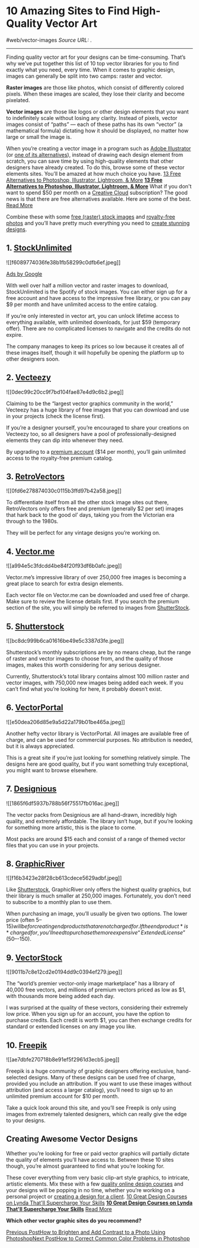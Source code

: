 # 10 Amazing Sites to Find High-Quality Vector Art
#web/vector-images
*Source URL: [](http://www.makeuseof.com/tag/10-amazing-sites-find-high-quality-vector-art/).*
- - - -
Finding quality vector art for your designs can be time-consuming. That’s why we’ve put together this list of 10 top vector libraries for you to find exactly what you need, every time. When it comes to graphic design, images can generally be split into two camps: raster and vector.

**Raster images** are those like photos, which consist of differently colored pixels. When these images are scaled, they lose their clarity and become pixelated.

**Vector images** are those like logos or other design elements that you want to indefinitely scale without losing any clarity. Instead of pixels, vector images consist of “paths” — each of these paths has its own “vector” (a mathematical formula) dictating how it should be displayed, no matter how large or small the image is.

When you’re creating a vector image in a program such as [Adobe Illustrator](http://www.adobe.com/products/illustrator.html) (or [one of its alternatives](http://www.makeuseof.com/tag/free-alternatives-photoshop-illustrator-lightroom/)), instead of drawing each design element from scratch, you can save time by using high-quality elements that other designers have already created. To do this, browse some of these vector elements sites. You’ll be amazed at how much choice you have. [13 Free Alternatives to Photoshop, Illustrator, Lightroom, & More](http://www.makeuseof.com/tag/free-alternatives-photoshop-illustrator-lightroom/) **[13 Free Alternatives to Photoshop, Illustrator, Lightroom, & More](http://www.makeuseof.com/tag/free-alternatives-photoshop-illustrator-lightroom/)** What if you don't want to spend $50 per month on a [Creative Cloud](https://www.walmart.com/search/?query=creative+cloud) subscription? The good news is that there are free alternatives available. Here are some of the best. [Read More](http://www.makeuseof.com/tag/free-alternatives-photoshop-illustrator-lightroom/)

Combine these with some [free (raster) stock images](http://www.makeuseof.com/tag/15-best-sites-free-high-resolution-stock-images/) and [royalty-free photos](http://www.makeuseof.com/tag/12-best-sites-get-royalty-free-stock-photos/) and you’ll have pretty much everything you need to [create stunning designs](http://www.makeuseof.com/tag/5-basic-principles-graphic-design-take-granted-everyday/).

## 1. [StockUnlimited](http://www.stockunlimited.com/)
![[f6089774036fe38b1fb58299c0dfb6ef.jpeg]]

[Ads by Google](https://support.google.com/adsense/troubleshooter/1631343?url=http%3A%2F%2Fwww.makeuseof.com%2Ftag%2F10-amazing-sites-find-high-quality-vector-art%2F&client=ca-pub-9894449314507324)

With well over half a million vector and raster images to download, StockUnlimited is the Spotify of stock images. You can either sign up for a free account and have access to the impressive free library, or you can pay $9 per month and have unlimited access to the entire catalog.

If you’re only interested in vector art, you can unlock lifetime access to everything available, with unlimited downloads, for just $59 (temporary offer). There are no complicated licenses to navigate and the credits do not expire.

The company manages to keep its prices so low because it creates all of these images itself, though it will hopefully be opening the platform up to other designers soon.

## 2. [Vecteezy](http://www.vecteezy.com/)
![[0dec99c20cc9f7bd104fae87e4d9c6b2.jpeg]]

Claiming to be the “largest vector graphics community in the world,” Vecteezy has a huge library of free images that you can download and use in your projects (check the license first).

If you’re a designer yourself, you’re encouraged to share your creations on Vecteezy too, so all designers have a pool of professionally-designed elements they can dip into whenever they need.

By upgrading to a [premium account](http://www.vecteezy.com/join) ($14 per month), you’ll gain unlimited access to the royalty-free premium catalog.

## 3. [RetroVectors](http://retrovectors.com/)
![[0fd6e278874030c0115b3ffd97b42a58.jpeg]]

To differentiate itself from all the other stock image sites out there, RetroVectors only offers free and premium (generally $2 per set) images that hark back to the good ol’ days, taking you from the Victorian era through to the 1980s.

They will be perfect for any vintage designs you’re working on.

## 4. [Vector.me](http://vector.me/)
![[a994e5c3fdcdd4be84f20f93df6b0afc.jpeg]]

Vector.me’s impressive library of over 250,000 free images is becoming a great place to search for extra design elements.

Each vector file on Vector.me can be downloaded and used free of charge. Make sure to review the license details first. If you search the premium section of the site, you will simply be referred to images from [ShutterStock](https://www.walmart.com/search/?query=shutterstock).

## 5. [Shutterstock](http://www.shutterstock.com/)
![[bc8dc999b6ca01616be49e5c3387d3fe.jpeg]]

Shutterstock’s monthly subscriptions are by no means cheap, but the range of raster and vector images to choose from, and the quality of those images, makes this worth considering for any serious designer.

Currently, Shutterstock’s total library contains almost 100 million raster and vector images, with 750,000 new images being added each week. If you can’t find what you’re looking for here, it probably doesn’t exist.

## 6. [VectorPortal](http://www.vectorportal.com/)
![[e50dea206d85e9a5d22a179b01be465a.jpeg]]

Another hefty vector library is VectorPortal. All images are available free of charge, and can be used for commercial purposes. No attribution is needed, but it is always appreciated.

This is a great site if you’re just looking for something relatively simple. The designs here are good quality, but if you want something truly exceptional, you might want to browse elsewhere.

## 7. [Designious](http://www.designious.com/vector-packs)
![[1865f6df5937b788b56f75517fb016ac.jpeg]]

The vector packs from Designious are all hand-drawn, incredibly high quality, and extremely affordable. The library isn’t huge, but if you’re looking for something more artistic, this is the place to come.

Most packs are around $15 each and consist of a range of themed vector files that you can use in your projects.

## 8. [GraphicRiver](https://graphicriver.net/category/vectors)
![[f16b3423e28f28cb613cdece5629adbf.jpeg]]

Like [Shutterstock](https://www.walmart.com/search/?query=shutterstock), GraphicRiver only offers the highest quality graphics, but their library is much smaller at 250,000 images. Fortunately, you don’t need to subscribe to a monthly plan to use them.

When purchasing an image, you’ll usually be given two options. The lower price (often $5–15) will be for creating end products that are not charged for. If the end product *is* charged for, you’ll need to purchase the more expensive “Extended License” ($50–-150).

## 9. [VectorStock](https://www.vectorstock.com/)
![[9011b7c8e12cd2e0194dd9c0394ef279.jpeg]]

The “world’s premier vector-only image marketplace” has a library of 40,000 free vectors, and millions of premium vectors priced as low as $1, with thousands more being added each day.

I was surprised at the quality of these vectors, considering their extremely low price. When you sign up for an account, you have the option to purchase credits. Each credit is worth $1, you can then exchange credits for standard or extended licenses on any image you like.

## 10. [Freepik](http://www.freepik.com/)
![[ae7dbfe270718b8e91ef5f2961d3ecb5.jpeg]]

Freepik is a huge community of graphic designers offering exclusive, hand-selected designs. Many of these designs can be used free of charge, provided you include an attribution. If you want to use these images without attribution (and access a larger catalog), you’ll need to sign up to an unlimited premium account for $10 per month.

Take a quick look around this site, and you’ll see Freepik is only using images from extremely talented designers, which can really give the edge to your designs.

## Creating Awesome Vector Designs
Whether you’re looking for free or paid vector graphics will partially dictate the quality of elements you’ll have access to. Between these 10 sites though, you’re almost guaranteed to find what you’re looking for.

These cover everything from very basic clip-art style graphics, to intricate, artistic elements. Mix these with a few [quality online design courses](http://www.makeuseof.com/tag/10-great-design-courses-lynda-thatll-supercharge-skills/) and your designs will be popping in no time, whether you’re working on a personal project or [creating a design for a client](http://www.makeuseof.com/tag/profitable-online-graphic-designer/). [10 Great Design Courses on Lynda That'll Supercharge Your Skills](http://www.makeuseof.com/tag/10-great-design-courses-lynda-thatll-supercharge-skills/) **[10 Great Design Courses on Lynda That'll Supercharge Your Skills](http://www.makeuseof.com/tag/10-great-design-courses-lynda-thatll-supercharge-skills/)** [Read More](http://www.makeuseof.com/tag/10-great-design-courses-lynda-thatll-supercharge-skills/)

**Which other vector graphic sites do you recommend?**

[Previous PostHow to Brighten and Add Contrast to a Photo Using Photoshop](http://www.makeuseof.com/tag/brighten-add-contrast-photo-using-photoshop/)[Next PostHow to Correct Common Color Problems in Photoshop](http://www.makeuseof.com/tag/correct-common-color-problems-photoshop/)
